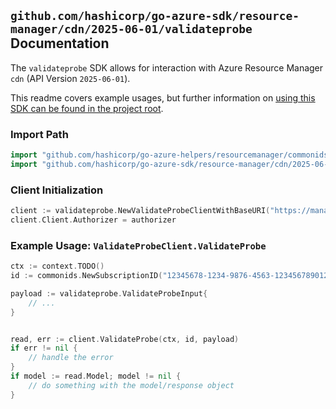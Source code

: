 
## `github.com/hashicorp/go-azure-sdk/resource-manager/cdn/2025-06-01/validateprobe` Documentation

The `validateprobe` SDK allows for interaction with Azure Resource Manager `cdn` (API Version `2025-06-01`).

This readme covers example usages, but further information on [using this SDK can be found in the project root](https://github.com/hashicorp/go-azure-sdk/tree/main/docs).

### Import Path

```go
import "github.com/hashicorp/go-azure-helpers/resourcemanager/commonids"
import "github.com/hashicorp/go-azure-sdk/resource-manager/cdn/2025-06-01/validateprobe"
```


### Client Initialization

```go
client := validateprobe.NewValidateProbeClientWithBaseURI("https://management.azure.com")
client.Client.Authorizer = authorizer
```


### Example Usage: `ValidateProbeClient.ValidateProbe`

```go
ctx := context.TODO()
id := commonids.NewSubscriptionID("12345678-1234-9876-4563-123456789012")

payload := validateprobe.ValidateProbeInput{
	// ...
}


read, err := client.ValidateProbe(ctx, id, payload)
if err != nil {
	// handle the error
}
if model := read.Model; model != nil {
	// do something with the model/response object
}
```
